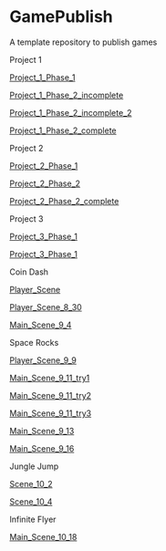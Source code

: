 # GamePublish
A template repository to publish games

Project 1

[Project_1_Phase_1](coin-dash-2-phase-1)

[Project_1_Phase_2_incomplete](hockey_dash_9_25)

[Project_1_Phase_2_incomplete_2](hockey_dash_9_25_2)

[Project_1_Phase_2_complete](project1_phase2_10_28)


Project 2

[Project_2_Phase_1](project2_phase1_10_14)

[Project_2_Phase_2](project2_phase2_10_24)

[Project_2_Phase_2_complete](project2_phase2_11_1)

Project 3

[Project_3_Phase_1](mini-golf-project3-phase-1)

[Project_3_Phase_1](mini_golf_11_9)


Coin Dash

[Player_Scene](player_scene)

[Player_Scene_8_30](player_scene_8_30)

[Main_Scene_9_4](main_scene_9_4)


Space Rocks

[Player_Scene_9_9](player_scene_9_9)

[Main_Scene_9_11_try1](sr_main_9_11)

[Main_Scene_9_11_try2](sr_main_9_11_try2)

[Main_Scene_9_11_try3](sr_main_9_11_try3)

[Main_Scene_9_13](main_scene_9_13)

[Main_Scene_9_16](main_scene_9_16)

Jungle Jump

[Scene_10_2](scene_10_2)

[Scene_10_4](scene_10_4)


Infinite Flyer

[Main_Scene_10_18](scene_10_18_2)


